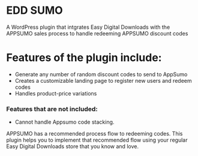 # EDD SUMO 
A WordPress plugin that intgrates Easy Digital Downloads with the APPSUMO sales process to handle redeeming APPSUMO discount codes

# Features of the plugin include:
* Generate any number of random discount codes to send to AppSumo
* Creates a customizable landing page to register new users and redeem codes
* Handles product-price variations

### Features that are not included:
* Cannot handle Appsumo code stacking.

APPSUMO has a recommended process flow to redeeming codes.  This plugin helps you to implement that recommended flow using your regular Easy Digital Downloads store that you know and love. 

